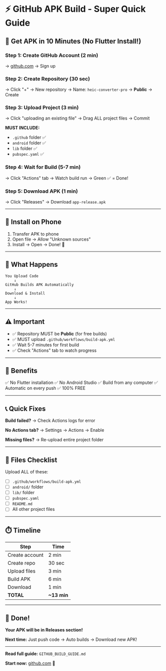 # ⚡ GitHub APK Build - Super Quick Guide

## 🎯 Get APK in 10 Minutes (No Flutter Install!)

### Step 1: Create GitHub Account (2 min)
→ [github.com](https://github.com) → Sign up

### Step 2: Create Repository (30 sec)
→ Click "+" → New repository → Name: `heic-converter-pro` → **Public** → Create

### Step 3: Upload Project (3 min)
→ Click "uploading an existing file" → Drag ALL project files → Commit

**MUST INCLUDE:**
- `.github` folder ✅
- `android` folder ✅
- `lib` folder ✅
- `pubspec.yaml` ✅

### Step 4: Wait for Build (5-7 min)
→ Click "Actions" tab → Watch build run → Green ✅ = Done!

### Step 5: Download APK (1 min)
→ Click "Releases" → Download `app-release.apk`

---

## 📱 Install on Phone

1. Transfer APK to phone
2. Open file → Allow "Unknown sources"
3. Install → Open → Done! 🎉

---

## 🚀 What Happens

```
You Upload Code
    ↓
GitHub Builds APK Automatically
    ↓
Download & Install
    ↓
App Works!
```

---

## ⚠️ Important

- ✅ Repository MUST be **Public** (for free builds)
- ✅ MUST upload `.github/workflows/build-apk.yml`
- ✅ Wait 5-7 minutes for first build
- ✅ Check "Actions" tab to watch progress

---

## 🎊 Benefits

✅ No Flutter installation
✅ No Android Studio
✅ Build from any computer
✅ Automatic on every push
✅ 100% FREE

---

## 📞 Quick Fixes

**Build failed?**
→ Check Actions logs for error

**No Actions tab?**
→ Settings → Actions → Enable

**Missing files?**
→ Re-upload entire project folder

---

## 🎯 Files Checklist

Upload ALL of these:
- [ ] `.github/workflows/build-apk.yml`
- [ ] `android/` folder
- [ ] `lib/` folder
- [ ] `pubspec.yaml`
- [ ] `README.md`
- [ ] All other project files

---

## ⏱️ Timeline

| Step | Time |
|------|------|
| Create account | 2 min |
| Create repo | 30 sec |
| Upload files | 3 min |
| Build APK | 6 min |
| Download | 1 min |
| **TOTAL** | **~13 min** |

---

## 🎉 Done!

**Your APK will be in Releases section!**

**Next time:** Just push code → Auto builds → Download new APK!

---

**Read full guide:** `GITHUB_BUILD_GUIDE.md`

**Start now:** [github.com](https://github.com) 🚀
